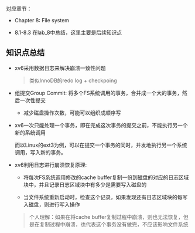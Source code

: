 对应章节：

- Chapter 8: File system

- 8.1-8.3 在lab_8中总结，这里主要是后续知识点

## 知识点总结

- xv6采用数据日志来解决崩溃一致性问题
    
    > 类似InnoDB的redo log + checkpoing

- 组提交Group Commit: 将多个FS系统调用的事务，合并成一个大的事务，然后一次性提交

    - 减少磁盘操作次数，可能可以组织成顺序写

- xv6一次只能处理一个事务，即在完成这次事务的提交之前，不能执行另一个新的系统调用

    而以Linux的ext3为例，可以在提交一个事务的同时，并发地执行另一个系统调用，写入新的事务。

- xv6利用日志进行崩溃恢复原理: 

    - 将每次FS系统调用修改的cache buffer复制一份到磁盘的对应的日志区域块中，并且记录日志区域块中有多少是需要写入磁盘的

    - 当文件系统重新启动时，检查这个记录，如果发现还有日志区域块的每写入磁盘，则进行写入操作

    > 个人理解：如果在将cache buffer复制过程中崩溃，则也无法恢复，但是在复制过程中崩溃，也代表这个事务没有做完，不应该影响文件系统
